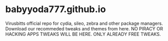 # babyyoda777.github.io
Virusbitts official repo for cydia, sileo, zebra and other package managers.
Download our recommeded tweaks and themes from here. NO PIRACY OR HACKING APPS TWEAKS WILL BE HERE. ONLY ALREADY FREE TWEAKS.
